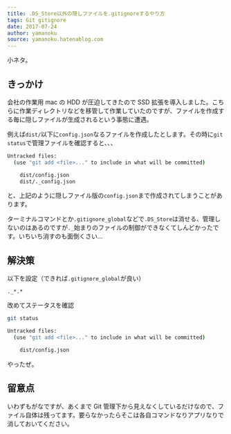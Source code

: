 ```yaml
---
title: .DS_Store以外の隠しファイルを.gitignoreするやり方
tags: Git gitignore
date: 2017-07-24
author: yamanoku
source: yamanoku.hatenablog.com
---
```


小ネタ。

## きっかけ

会社の作業用 mac の HDD が圧迫してきたので SSD 拡張を導入しました。こちらに作業ディレクトリなどを移管して作業していたのですが、ファイルを作成する毎に隠しファイルが生成されるという事態に遭遇。

例えば`dist/`以下に`config.json`なるファイルを作成したとします。その時に`git status`で管理ファイルを確認すると、、、

```bash
Untracked files:
  (use "git add <file>..." to include in what will be committed)

    dist/config.json
    dist/._config.json
```

と、上記のように隠しファイル版の`config.json`まで作成されてしまうことがあります。

ターミナルコマンドとか`.gitignore_global`などで`.DS_Store`は消せる、管理しないのはあるのですが`._`始まりのファイルの制御ができなくてしんどかったです。いちいち消すのも面倒くさい…

## 解決策

以下を設定（できれば`.gitignore_global`が良い）

```
._*.*
```

改めてステータスを確認

```bash
git status
```

```bash
Untracked files:
  (use "git add <file>..." to include in what will be committed)

    dist/config.json
```

やったぜ。

## 留意点

いわずもがなですが、あくまで Git 管理下から見えなくしているだけなので、ファイル自体は残ってます。要らなかったらそこは各自コマンドなりアプリなりで消しておいてください。
